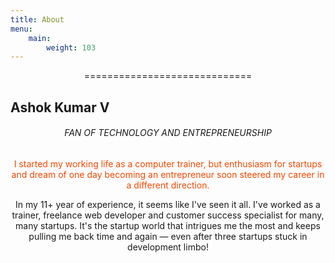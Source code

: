 ```yaml
---
title: About
menu:
    main:
        weight: 103
---
```

<center>=============================</center>

<h2 style="text-align=center;">Ashok Kumar V</h2>

<h6 style="text-align:center">FAN OF TECHNOLOGY AND ENTREPRENEURSHIP</h6>

<p style="color: #F24800; text-align:center">I started my working life as a computer trainer, but enthusiasm for startups and dream of one day becoming an entrepreneur soon steered my career in a different direction.</p>

<p style="text-align:center">In my 11+ year of experience, it seems like I've seen it all. I've worked as a trainer, freelance web developer and customer success specialist for many, many startups. It's the startup world that intrigues me the most and keeps pulling me back time and again — even after three startups stuck in development limbo!</p>

